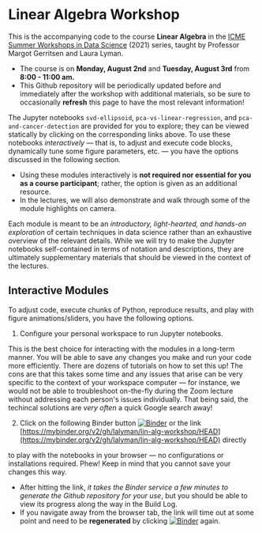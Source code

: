 # Linear Algebra Workshop
This is the accompanying code to the course **Linear Algebra** in the [ICME Summer Workshops in Data Science](https://icme.stanford.edu/icme-summer-workshops-2021-fundamentals-data-science#LinAlg) (2021) series, taught by Professor Margot Gerritsen and Laura Lyman. 

* The course is on **Monday, August 2nd** and **Tuesday, August 3rd** from **8:00 - 11:00 am.** 
* This Github repository will be periodically updated before and immediately after the workshop with additional materials, so be sure to occasionally **refresh** this page to have the most relevant information!


The Jupyter notebooks `svd-ellipsoid`, `pca-vs-linear-regression`, and `pca-and-cancer-detection` are provided for you to explore; they can be viewed statically by clicking on the corresponding links above. To use these notebooks *interactively* &mdash; that is, to adjust and execute code blocks, dynamically tune some figure parameters, etc. &mdash; 
you have the options discussed in the following section.

* Using these modules interactively is **not required nor essential for you as a course participant**; rather, the option is given as an additional resource. 
* In the lectures, we will also demonstrate and walk through some of the module highlights on camera.

Each module is meant to be an *introductory, light-hearted, and hands-on exploration* of certain techniques in data science rather than an exhaustive overview of the relevant details. While we will try to make the Jupyter notebooks self-contained in terms of notation and descriptions, they are ultimately supplementary materials that should be viewed in the context of the lectures. 

## Interactive Modules

To adjust code, execute chunks of Python, reproduce results, and play with figure animations/sliders, you have the following options.


1. Configure your personal workspace to run Jupyter notebooks. 

  This is the best choice for interacting with the modules in a long-term manner. You will be able to save any changes you make and run your code more efficiently. There are dozens of tutorials on how to set this up! 
  The cons are that this takes some time and any issues that arise can be very specific to the context of your workspace computer &mdash; for instance, we would not be able to troubleshoot on-the-fly during the Zoom lecture without addressing each person's issues individually. That being said, the techincal solutions are *very often* a quick Google search away! 
  
  
  
  
  
2. Click on the following Binder button [![Binder](https://mybinder.org/badge_logo.svg)](https://mybinder.org/v2/gh/lalyman/lin-alg-workshop/HEAD) or the link [https://mybinder.org/v2/gh/lalyman/lin-alg-workshop/HEAD](https://mybinder.org/v2/gh/lalyman/lin-alg-workshop/HEAD) directly

  to play with the notebooks in your browser &mdash; no configurations or installations required. Phew! Keep in mind that you cannot save your changes this way.
  
  * After hitting the link, *it takes the Binder service a few minutes to generate the Github repository for your use*, but you should be able to view its progress along the way in the Build Log.
  * If you navigate away from the browser tab, the link will time out at some point and need to be **regenerated** by clicking [![Binder](https://mybinder.org/badge_logo.svg)](https://mybinder.org/v2/gh/lalyman/lin-alg-workshop/HEAD) again.



